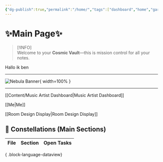 ```yaml
---
{"dg-publish":true,"permalink":"/home/","tags":["dashboard","home","gardenEntry"],"noteIcon":"","created":"2025-05-18T15:22:13.487+02:00","updated":"2025-08-11T17:10:37.932+02:00"}
---
```


#                   ✨Main Page✨

> [!INFO]  
> Welcome to your **Cosmic Vault**—this is mission control for all your notes.

Hallo ik ben 

---

<!-- Full-width nebula background -->
![Nebula Banner](/img/user/img/Nebulabanner.jpg){ width=100% }  

---

[[Content/Music Artist Dashboard\|Music Artist Dashboard]]

[[Me\|Me]]

[[Room Design Display\|Room Design Display]]

## 🌟 Constellations (Main Sections)

| File | Section | Open Tasks |
| ---- | ------- | ---------- |

{ .block-language-dataview}




